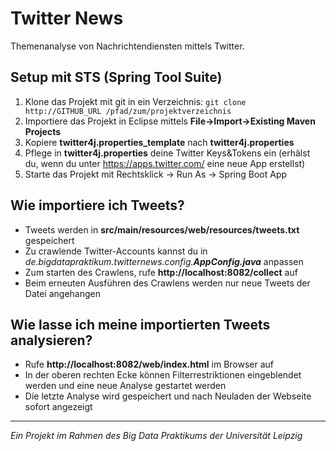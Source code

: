 # Twitter News

Themenanalyse von Nachrichtendiensten mittels Twitter.

## Setup mit STS (Spring Tool Suite)
1. Klone das Projekt mit git in ein Verzeichnis: ```git clone http://GITHUB_URL /pfad/zum/projektverzeichnis```
2. Importiere das Projekt in Eclipse mittels __File->Import->Existing Maven Projects__
3. Kopiere __twitter4j.properties_template__ nach __twitter4j.properties__ 
4. Pflege in __twitter4j.properties__ deine Twitter Keys&Tokens ein (erhälst du, wenn du unter https://apps.twitter.com/ eine neue App erstellst)
5. Starte das Projekt mit Rechtsklick -> Run As -> Spring Boot App

## Wie importiere ich Tweets?
- Tweets werden in __src/main/resources/web/resources/tweets.txt__ gespeichert
- Zu crawlende Twitter-Accounts kannst du in *de.bigdatapraktikum.twitternews.config.__AppConfig.java__* anpassen
- Zum starten des Crawlens, rufe __http://localhost:8082/collect__ auf
- Beim erneuten Ausführen des Crawlens werden nur neue Tweets der Datei angehangen

## Wie lasse ich meine importierten Tweets analysieren?
- Rufe __http://localhost:8082/web/index.html__ im Browser auf
- In der oberen rechten Ecke können Filterrestriktionen eingeblendet werden und eine neue Analyse gestartet werden
- Die letzte Analyse wird gespeichert und nach Neuladen der Webseite sofort angezeigt


--- 

*Ein Projekt im Rahmen des Big Data Praktikums der Universität Leipzig*